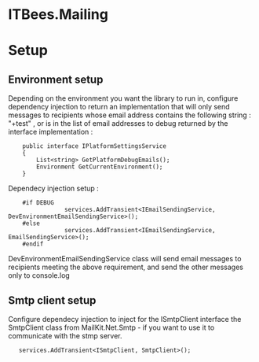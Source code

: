 # ITBees.Mailing
# Setup

## Environment setup
Depending on the environment you want the library to run in, configure dependency injection to return an implementation that will only send messages to recipients whose email address contains the following string : "+test" , or is in the list of email addresses to debug returned by the interface implementation :

```
    public interface IPlatformSettingsService
    {
        List<string> GetPlatformDebugEmails();
        Environment GetCurrentEnvironment();
    }

```

Dependecy injection setup :

```
    #if DEBUG
                services.AddTransient<IEmailSendingService, DevEnvironmentEmailSendingService>();
    #else     
                services.AddTransient<IEmailSendingService, EmailSendingService>();
    #endif
```

DevEnvironmentEmailSendingService class will send email messages to recipients meeting the above requirement, and send the other messages only to console.log

## Smtp client setup

Configure dependecy injection to inject for the ISmtpClient interface the SmtpClient class from MailKit.Net.Smtp - if you want to use it to communicate with the stmp server.

 ```
    services.AddTransient<ISmtpClient, SmtpClient>();
 ```